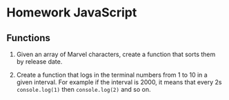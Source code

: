 # Homework JavaScript

## Functions

1. Given an array of Marvel characters, create a function that sorts them by release date.

2. Create a function that logs in the terminal numbers from 1 to 10 in a given interval. For example if the interval is 2000, it means that every 2s `console.log(1)` then `console.log(2)` and so on.
